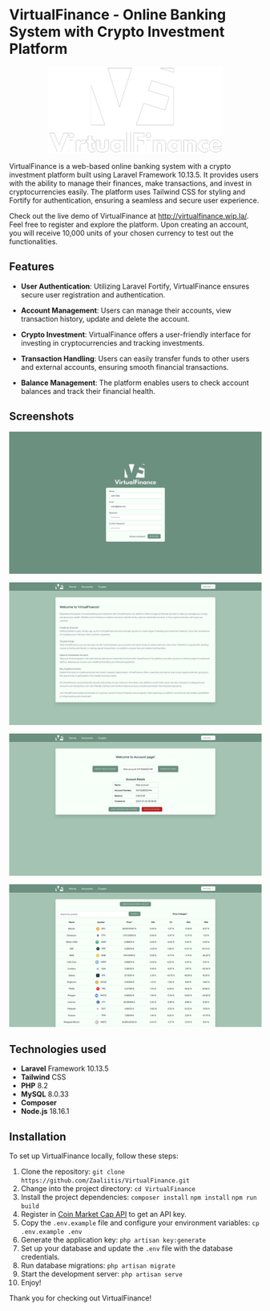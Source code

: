 # VirtualFinance - Online Banking System with Crypto Investment Platform

<p align="center">
  <img alt="VirtualFinanceLogo" src="public/images/LogoTextWhite.png">
</p>


VirtualFinance is a web-based online banking system with a crypto investment platform built using Laravel Framework 10.13.5. It provides users with the ability to manage their finances, make transactions, and invest in cryptocurrencies easily. The platform uses Tailwind CSS for styling and Fortify for authentication, ensuring a seamless and secure user experience.

Check out the live demo of VirtualFinance at http://virtualfinance.wip.la/. Feel free to register and explore the platform. Upon creating an account, you will receive 10,000 units of your chosen currency to test out the functionalities.

## Features

- **User Authentication**: Utilizing Laravel Fortify, VirtualFinance ensures secure user registration and authentication.

- **Account Management**: Users can manage their accounts, view transaction history, update and delete the account.

- **Crypto Investment**: VirtualFinance offers a user-friendly interface for investing in cryptocurrencies and tracking investments.

- **Transaction Handling**: Users can easily transfer funds to other users and external accounts, ensuring smooth financial transactions.

- **Balance Management**: The platform enables users to check account balances and track their financial health.

## Screenshots

![VirtualFinance Register](public/images/VF1.png)

![VirtualFinance Welcome](public/images/VF2.png)

![VirtualFinance Account](public/images/VF3.png)

![VirtualFinance Crypto](public/images/VF4.png)

## Technologies used

- **Laravel** Framework 10.13.5
- **Tailwind** CSS
- **PHP** 8.2
- **MySQL** 8.0.33
- **Composer**
- **Node.js** 18.16.1

## Installation

To set up VirtualFinance locally, follow these steps:

1. Clone the repository: `git clone https://github.com/Zaaliitis/VirtualFinance.git`
2. Change into the project directory: `cd VirtualFinance`
3. Install the project dependencies: `composer install` `npm install` `npm run build` 
4. Register in [Coin Market Cap API](https://coinmarketcap.com/api/) to get an API key.
5. Copy the `.env.example` file and configure your environment variables: `cp .env.example .env`
6. Generate the application key: `php artisan key:generate`
7. Set up your database and update the `.env` file with the database credentials.
8. Run database migrations: `php artisan migrate`
9. Start the development server: `php artisan serve`
10. Enjoy!

Thank you for checking out VirtualFinance! 
